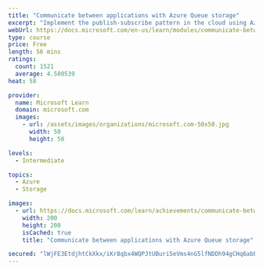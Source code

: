 ```yaml
---
title: "Communicate between applications with Azure Queue storage"
excerpt: "Implement the publish-subscribe pattern in the cloud using Azure Queue storage."
webUrl: https://docs.microsoft.com/en-us/learn/modules/communicate-between-apps-with-azure-queue-storage/
type: course
price: Free
length: 56 mins
ratings:
  count: 1521
  average: 4.580539
heat: 58

provider:
  name: Microsoft Learn
  domain: microsoft.com
  images:
    - url: /assets/images/organizations/microsoft.com-50x50.jpg
      width: 50
      height: 50

levels:
  - Intermediate

topics:
  - Azure
  - Storage

images:
  - url: https://docs.microsoft.com/learn/achievements/communicate-between-apps-with-azure-queue-storage-social.png
    width: 200
    height: 200
    isCached: true
    title: "Communicate between applications with Azure Queue storage"

secured: "lWjFE3EtdjhtCkXkx/iKr8qbx4WQPJtUBuri5eVms4nG5lfNDDh94gCHq6abE8XxJLtkqJPDF2GJoBp75RiOBASEcHl9yzYBUsVHPF1bf+8QiZi2o0RxdCo+t+LDBcxKjbaJn3OqzS8OhbXCyjhIaRY4bijLW5LgmS2upGk4FmkoImgk4/xF07bcH9iDzeoKRMC2EdzHMQkTtsmUwl3MlzdjhVPcE2mKuqp3d0LLC/vmVo2a8yrM9oP2Qv7oD52XBCRoF9P/N6JP7ROp4/0hU3tlqMCa9iriM3W1ghn/vt4duRY1WM8Qz4o1io42tJMO0Clyn27M9TBorDwyuh0DbEfNeNi+IhhVoKeT96goGnirDlJvREqB5nVxTJiyv7CbHqRWfvEGhHP9di5audCZQnBqWrDHznG4HE8jGfU2MNE=;mfB6+es9ipBodHxhlKlc0A=="
---
```


